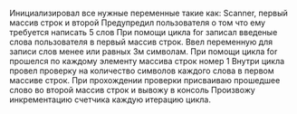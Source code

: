 Инициализировал все нужные переменные такие как: Scanner, первый массив строк и второй
Предупредил пользователя о том что ему требуется написать 5 слов
При помощи цикла for записал введеные слова пользователя в первый массив строк.
Ввел переменную для записи слов менее или равных 3м символам.
При помощи цикла for прошелся по каждому элементу массива строк номер 1
Внутри цикла провел проверку на количество символов каждого слова в первом массиве строк.
При прохождении проверки присваиваю прошедшее слово во второй массив строк и вывожу в консоль
Произвожу инкрементацию счетчика каждую итерацию цикла.
